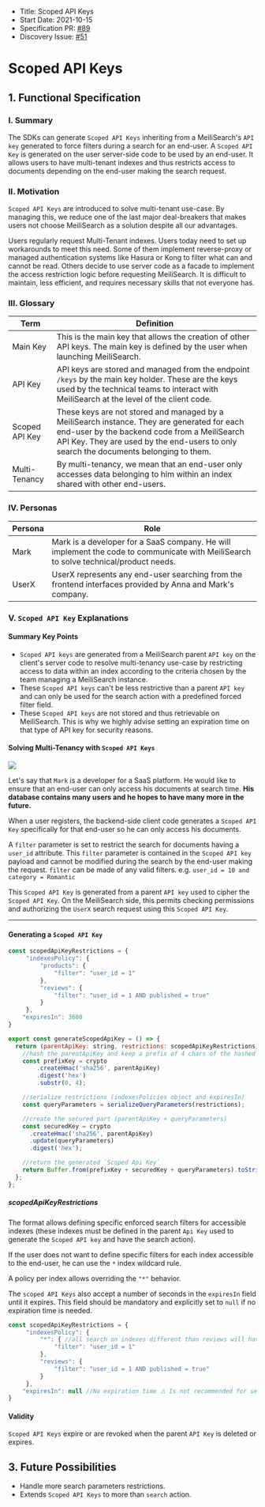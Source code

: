 - Title: Scoped API Keys
- Start Date: 2021-10-15
- Specification PR: [#89](https://github.com/meilisearch/specifications/pull/89)
- Discovery Issue: [#51](https://github.com/meilisearch/product/issues/51)

# Scoped API Keys

## 1. Functional Specification

### I. Summary

The SDKs can generate `Scoped API Keys` inheriting from a MeiliSearch's `API key` generated to force filters during a search for an end-user. A `Scoped API Key` is generated on the user server-side code to be used by an end-user. It allows users to have multi-tenant indexes and thus restricts access to documents depending on the end-user making the search request.

### II. Motivation

`Scoped API Keys` are introduced to solve multi-tenant use-case. By managing this, we reduce one of the last major deal-breakers that makes users not choose MeiliSearch as a solution despite all our advantages.

Users regularly request Multi-Tenant indexes. Users today need to set up workarounds to meet this need. Some of them implement reverse-proxy or managed authentication systems like Hasura or Kong to filter what can and cannot be read. Others decide to use server code as a facade to implement the access restriction logic before requesting MeiliSearch. It is difficult to maintain, less efficient, and requires necessary skills that not everyone has.

### III. Glossary

| Term               | Definition |
|--------------------|------------|
| Main Key         | This is the main key that allows the creation of other API keys. The main key is defined by the user when launching MeiliSearch. |
| API Key            | API keys are stored and managed from the endpoint `/keys` by the main key holder. These are the keys used by the technical teams to interact with MeiliSearch at the level of the client code. |
| Scoped API Key     | These keys are not stored and managed by a MeiliSearch instance. They are generated for each end-user by the backend code from a MeiliSearch API Key. They are used by the end-users to only search the documents belonging to them. |
| Multi-Tenancy      | By multi-tenancy, we mean that an end-user only accesses data belonging to him within an index shared with other end-users. |

### IV. Personas

| Persona | Role |
|---------|------|
| Mark    | Mark is a developer for a SaaS company. He will implement the code to communicate with MeiliSearch to solve technical/product needs. |
| UserX   | UserX represents any end-user searching from the frontend interfaces provided by Anna and Mark's company. |

### V. `Scoped API Key` Explanations

#### Summary Key Points

- `Scoped API keys` are generated from a MeiliSearch parent `API key` on the client's server code to resolve multi-tenancy use-case by restricting access to data within an index according to the criteria chosen by the team managing a MeiliSearch instance.
- These `Scoped API keys` can't be less restrictive than a parent `API key` and can only be used for the search action with a predefined forced filter field.
- These `Scoped API keys` are not stored and thus retrievable on MeiliSearch. This is why we highly advise setting an expiration time on that type of API key for security reasons.

#### Solving Multi-Tenancy with `Scoped API Keys`

![](https://i.imgur.com/J4jVe1n.png)

Let's say that `Mark` is a developer for a SaaS platform. He would like to ensure that an end-user can only access his documents at search time. **His database contains many users and he hopes to have many more in the future.**

When a user registers, the backend-side client code generates a `Scoped API Key` specifically for that end-user so he can only access his documents.

A `filter` parameter is set to restrict the search for documents having a `user_id` attribute. This `filter` parameter is contained in the `Scoped API key` payload and cannot be modified during the search by the end-user making the request. `filter` can be made of any valid filters. e.g. `user_id = 10 and category = Romantic`

This `Scoped API Key` is generated from a parent `API key` used to cipher the `Scoped API Key`. On the MeiliSearch side, this permits checking permissions and authorizing the `UserX` search request using this `Scoped API Key`.

---

#### Generating a `Scoped API Key`

```javascript
const scopedApiKeyRestrictions = {
     "indexesPolicy": {
         "products": {
             "filter": "user_id = 1"
         },
         "reviews": {
             "filter": "user_id = 1 AND published = true"
         }
     },
    "expiresIn": 3600
}

export const generateScopedApiKey = () => {
  return (parentApiKey: string, restrictions: scopedApiKeyRestrictions): string => {
    //hash the parentApiKey and keep a prefix of 4 chars of the hashed parentApiKey
    const prefixKey = crypto
        .createHmac('sha256', parentApiKey)
        .digest('hex')
        .substr(0, 4);

    //serialize restrictions (indexesPolicies object and expiresIn)
    const queryParameters = serializeQueryParameters(restrictions);

    //create the secured part (parentApiKey + queryParameters)
    const securedKey = crypto
      .createHmac('sha256', parentApiKey)
      .update(queryParameters)
      .digest('hex');

    //return the generated `Scoped Api Key`
    return Buffer.from(prefixKey + securedKey + queryParameters).toString('base64');
  };
};
```

##### scopedApiKeyRestrictions

The format allows defining specific enforced search filters for accessible indexes (these indexes must be defined in the parent `Api Key` used to generate the `Scoped API key` and have the search action).

If the user does not want to define specific filters for each index accessible to the end-user, he can use the `*` index wildcard rule.

A policy per index allows overriding the `"*"` behavior.

The `scoped API Keys` also accept a number of seconds in the `expiresIn` field until it expires. This field should be mandatory and explicitly set to `null` if no expiration time is needed.


```javascript
const scopedApiKeyRestrictions = {
     "indexesPolicy": {
         "*": { //all search on indexes different than reviews will have the enforced filter `user_id`
             "filter": "user_id = 1"
         },
         "reviews": {
             "filter": "user_id = 1 AND published = true"
         }
     },
    "expiresIn": null //No expiration time ⚠️ Is not recommended for security and quality of life reasons because the only way to revoke it is to delete the parent key
}
```

#### Validity

`Scoped API Keys` expire or are revoked when the parent `API Key` is deleted or expires.

## 3. Future Possibilities

- Handle more search parameters restrictions.
- Extends `Scoped API Keys` to more than `search` action.